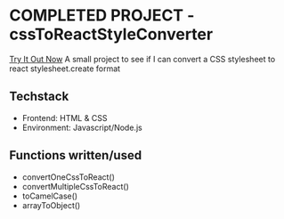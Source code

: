 # COMPLETED PROJECT - cssToReactStyleConverter
[Try It Out Now](https://ben-gee723.github.io/cssToReactStyleConverter/)
A small project to see if I can convert a CSS stylesheet to react stylesheet.create format

## Techstack
 - Frontend: HTML & CSS
 - Environment: Javascript/Node.js

## Functions written/used
- convertOneCssToReact()
- convertMultipleCssToReact()
- toCamelCase()
- arrayToObject()